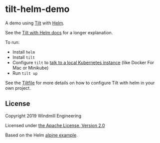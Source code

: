 # tilt-helm-demo

A demo using [Tilt](https://github.com/windmilleng/tilt) with [Helm](https://github.com/helm/helm).

See the [Tilt with Helm docs](https://docs.tilt.dev/helm) for a longer explanation.

To run:

- Install `helm`
- Install `tilt`
- Configure `tilt` to [talk to a local Kubernetes instance](https://docs.tilt.dev/faq.html#q-how-do-i-change-what-kubernetes-cluster-tilt-uses) (like Docker For Mac or Minikube)
- Run `tilt up`

See the [Tiltfile](Tiltfile) for more details on how to configure Tilt with helm in your own project.

## License

Copyright 2019 Windmill Engineering

Licensed under [the Apache License, Version 2.0](LICENSE)

Based on the Helm [alpine example](https://github.com/helm/helm/tree/master/docs/examples/alpine).